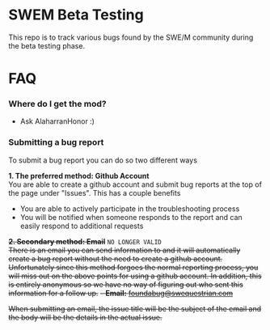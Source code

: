 # SWEM Beta Testing

This repo is to track various bugs found by the SWE/M community during the beta testing phase.

# FAQ

### Where do I get the mod?   

- Ask AlaharranHonor :)   

### Submitting a bug report

To submit a bug report you can do so two different ways   

**1. The preferred method: Github Account**   
You are able to create a github account and submit bug reports at the top of the page under "Issues". This has a couple benefits

- You are able to actively participate in the troubleshooting process   
- You will be notified when someone responds to the report and can easily respond to additional requests   

~~**2. Secondary method: Email**~~ `NO LONGER VALID`  
~~There is an email you can send information to and it will automatically create a bug report without the need to create a github account. Unfortunately since this method forgoes the normal reporting process, you will miss out on the above points for using a github account. In addition, this is entirely anonymous so we have no way of figuring out who sent this information for a follow up.~~
~~- **Email:** foundabug@swequestrian.com~~

~~When submitting an email, the issue title will be the subject of the email and the body will be the details in the actual issue.~~
